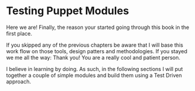 # Testing Puppet Modules

Here we are! Finally, the reason your started going through this book in the first place.

If you skipped any of the previous chapters be aware that I will base this work flow on those tools, design patters and methodologies. If you stayed we me all the way: Thank you! You are a really cool and patient person.

I believe in learning by doing. As such, in the following sections I will put together a couple of simple modules and build them using a Test Driven approach. 



